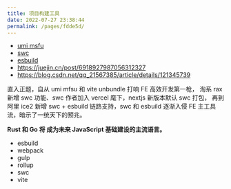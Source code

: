 ```yaml
---
title: 项目构建工具
date: 2022-07-27 23:38:44
permalink: /pages/fdde5d/
---
```



- [umi msfu](https://umijs.org/zh-CN/docs/mfsu)
- [swc](https://swc.rs/)
- [esbuild](https://esbuild.github.io/)
- <https://juejin.cn/post/6918927987056312327>
- <https://blog.csdn.net/qq_21567385/article/details/121345739>

直入正题，自从 umi mfsu 和 vite unbundle 打响 FE 高效开发第一枪， 
淘系 rax 新增 swc 功能、swc 作者加入 vercel 麾下，nextjs 新版本默认 swc 打包，
再到阿里 ice2 新增 swc + esbuild 链路支持，swc 和 esbuild 逐渐入侵 FE 主工具流，暗示了一统天下的预兆。

**Rust 和 Go 将 成为未来 JavaScript 基础建设的主流语言。**

- esbuild 
- webpack 
- gulp 
- rollup 
- swc 
- vite
